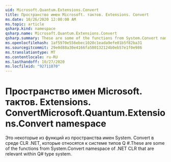 ```yaml
---
uid: Microsoft.Quantum.Extensions.Convert
title: Пространство имен Microsoft. тактов. Extensions. Convert
ms.date: 10/26/2020 12:00:00 AM
ms.topic: article
qsharp.kind: namespace
qsharp.name: Microsoft.Quantum.Extensions.Convert
qsharp.summary: These are some of the functions from System.Convert namespace of .NET CLR that are relevant within Q# type system.
ms.openlocfilehash: 1af5970e556ebec1020c1eada9efe01b5f82ba31
ms.sourcegitcommit: 29e0d88a30e4166fa580132124b0eb57e1f0e986
ms.translationtype: MT
ms.contentlocale: ru-RU
ms.lasthandoff: 10/27/2020
ms.locfileid: "92711870"
---
```

# <a name="microsoftquantumextensionsconvert-namespace"></a><span data-ttu-id="f0aea-102">Пространство имен Microsoft. тактов. Extensions. Convert</span><span class="sxs-lookup"><span data-stu-id="f0aea-102">Microsoft.Quantum.Extensions.Convert namespace</span></span>

<span data-ttu-id="f0aea-103">Это некоторые из функций из пространства имен System. Convert в среде CLR .NET, которые относятся к системе типов Q #.</span><span class="sxs-lookup"><span data-stu-id="f0aea-103">These are some of the functions from System.Convert namespace of .NET CLR that are relevant within Q# type system.</span></span>

